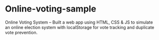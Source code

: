 # Online-voting-sample 
Online Voting System – Built a web app using HTML, CSS &amp; JS to simulate an online election system with localStorage for vote tracking and duplicate vote prevention.
